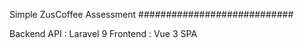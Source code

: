 Simple ZusCoffee Assessment
############################ 

Backend API : Laravel 9
Frontend : Vue 3 SPA


